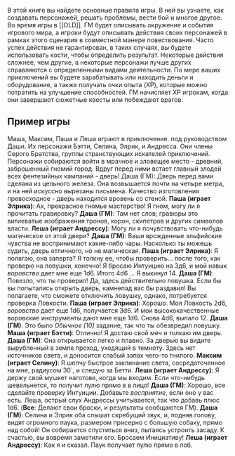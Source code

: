 В этой книге вы найдете основные правила игры. 
В ней вы узнаете, как создавать персонажей, решать проблемы, вести бой и многое другое. Во время игры в [[OLD]]. ГМ будет описывать 
окружение и события игрового мира, а игроки будут описывать действия своих персонажей в рамках этого сценария в совместной манере повествования. Часто успех действия не гарантирован, в таких случаях, вы будете использовать кости, чтобы определить 
результат. Некоторые действия сложнее, чем 
другие, а некоторые персонажи лучше других справляются с определенными видами деятельности. По мере ваших приключений вы 
будете зарабатывать или находить деньги и оборудование, а также 
получать очки опыта (XP), которые можно потратить на 
улучшение способностей. ГМ начисляет XP игрокам, когда они завершают сюжетные квесты или побеждают врагов.

## Пример игры

Маша, Максим, Паша и Леша играют в приключение. 
под руководством Даши. Их персонажи Бэтти, Селина, Элрик, 
и Андресса. Они члены Серого Братства, группы 
странствующих искателей приключений. Персонажи собираются войти в мрачное и зловещее место - древний, заброшенный гномий город. Вдруг перед ними встает главный злодей всех фентезийных кампаний - дверь!
Даша (ГМ): Дверь перед вами сделана из цельного 
железа. Она возвышается почти на четыре метра, и на ней искуссно вырезаны письмена. Качество изготовления 
превосходное - дверь находится вровень со 
стеной.
**Паша (играет Элрика)**: Ах, прекрасное гномье мастерство! Я гном, могу ли я прочитать гравировку?
**Даша (ГМ)**: Там нет слов; гравюры 
это витиеватые изображения тронов, корон, скипетров и 
других символов власти.
**Леша (играет Андрессу)**: Могу ли я почувствовать что-нибудь магическое от этой двери?
**Даша (ГМ)**: Ваши врожденные эльфийские чувства не воспринимают какие-либо чары. Насколько ты можешь судить, дверь отличного, но не магическая.
**Паша (играет Элрика)**: Я полагаю, она заперта? Я толкну ее, чтобы проверить... после того, как проверю на ловушки, конечно! Я бросаю Интуицию на 3д6, и мой навык *воровство* дает мне еще 1d6. Итого 4d6 ... Я выкинул 14.
**Даша (ГМ)**: Повезло, что ты проверил! Да, здесь 
действительно ловушка. Если бы вы попытались открыть дверь, камнепад вас бы раздавил! Вы полагаете, что сможете отключить 
ловушку, однако, потребуется проверка Ловкости.
**Паша (играет Элрика)**: Хорошо. Моя Ловкость 2d6, *воровство* дает еще 1d6, получается 3d6. И мои высококачественные воровские инструменты дают мне еще 1d6. Снова 4d6, выпало 12.
**Даша (ГМ)**: Это было *Обычное \[10\]* задание, так что ты обезвредил ловушку.
**Маша (играет Бэтти)**: Отлично! Я достаю свой меч и толкаю им дверь.
**Даша (ГМ)**: Она открывается легко и плавно. За дверью вы видите вырубленный в земле проход, уходящий в темноту. Здесь нет источников света, и доносится слабый запах чего-то гнилого.
**Максим (играет Селину)**: Я шепчу быстрое заклинание света, сосредоточенное на мне, радиусом 30\`, и следую за Бетти.
**Леша (играет Андрессу):** Я держу свой мушкет наготове, когда мы  входим. Если что-нибудь шевельнется, то получит пулю прямо в 
в лицо!
**Даша (ГМ)**: Хорошо, все сделайте проверку Интуиции. Добавьте *восприятие*, если оно у вас есть. Леша, острый слух Андрессы 
учитывается, так что добавь плюс 1d6.
(**Все**: Делают свои броски, и результаты сообщаются ГМ).
**Даша (ГМ)**: Селина и Элрик оба слышат скребущий звук, и, подняв голову, видят огромного паука, размером присерно с большую собаку, прямо над собой! Он собирается спуститься вниз, пытаясь устроить засаду. К счастью, вы вовремя заметили его. Бросаем Инициативу!
**Леша (играет Андрессу)**: Как я и сказал. Паук получает пулю прямо в лоб.